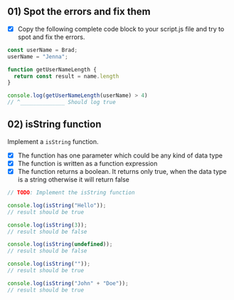 ## 01) Spot the errors and fix them

- [x] Copy the following complete code block to your script.js file and try to spot and fix the errors.

```js
const userName = Brad;
userName = "Jenna";

function getUserNameLength {
  return const result = name.length
}

console.log(getUserNameLength(userName) > 4)
// ^______________ Should log true
```

## 02) isString function

Implement a `isString` function.

- [x] The function has one parameter which could be any kind of data type
- [x] The function is written as a function expression
- [x] The function returns a boolean. It returns only true, when the data type is a string otherwise it will return false

```js
// TODO: Implement the isString function

console.log(isString("Hello"));
// result should be true

console.log(isString(3));
// result should be false

console.log(isString(undefined));
// result should be false

console.log(isString(""));
// result should be true

console.log(isString("John" + "Doe"));
// result should be true
```
